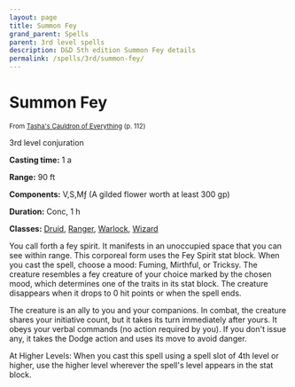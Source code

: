 ```yaml
---
layout: page
title: Summon Fey
grand_parent: Spells
parent: 3rd level spells 
description: D&D 5th edition Summon Fey details
permalink: /spells/3rd/summon-fey/
---
```


# Summon Fey

<small>From <a target="_blank" href="https://dnd.wizards.com/products/tabletop-games/rpg-products/tashas-cauldron-everything">Tasha's Cauldron of Everything</a> (p. 112)</small>


3rd level conjuration

**Casting time:** 1 a

**Range:** 90 ft

**Components:** V,S,Mƒ (A gilded flower worth at least 300 gp)

**Duration:** Conc, 1 h

**Classes:** [Druid](/classes/druid/), [Ranger](/classes/ranger/), [Warlock](/classes/warlock/), [Wizard](/classes/wizard/)

You call forth a fey spirit. It manifests in an unoccupied space that you can see within range. This corporeal form uses the Fey Spirit stat block. When you cast the spell, choose a mood: Fuming, Mirthful, or Tricksy. The creature resembles a fey creature of your choice marked by the chosen mood, which determines one of the traits in its stat block. The creature disappears when it drops to 0 hit points or when the spell ends.

   The creature is an ally to you and your companions. In combat, the creature shares your initiative count, but it takes its turn immediately after yours. It obeys your verbal commands (no action required by you). If you don't issue any, it takes the Dodge action and uses its move to avoid danger.

   At Higher Levels: When you cast this spell using a spell slot of 4th level or higher, use the higher level wherever the spell's level appears in the stat block.
